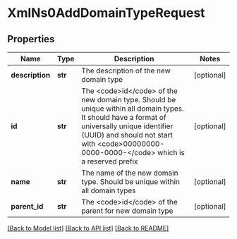# XmlNs0AddDomainTypeRequest

## Properties
Name | Type | Description | Notes
------------ | ------------- | ------------- | -------------
**description** | **str** | The description of the new domain type | [optional] 
**id** | **str** | The &lt;code&gt;id&lt;/code&gt; of the new domain type. Should be unique within all domain types. It should have a format of universally unique identifier (UUID) and should not start with &lt;code&gt;00000000-0000-0000-&lt;/code&gt; which is a reserved prefix | [optional] 
**name** | **str** | The name of the new domain type. Should be unique within all domain types | [optional] 
**parent_id** | **str** | The &lt;code&gt;id&lt;/code&gt; of the parent for new domain type | [optional] 

[[Back to Model list]](../README.md#documentation-for-models) [[Back to API list]](../README.md#documentation-for-api-endpoints) [[Back to README]](../README.md)


